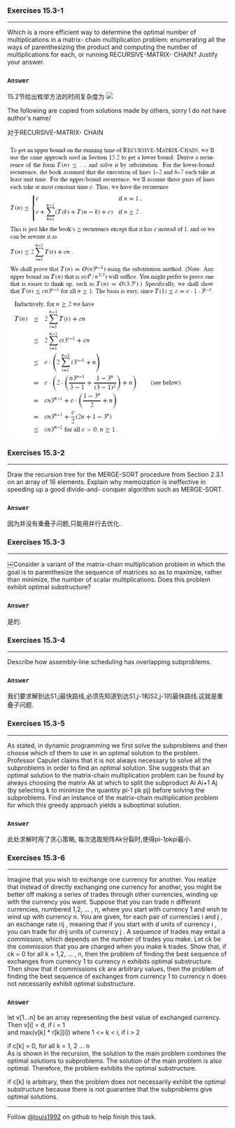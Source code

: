### Exercises 15.3-1
***
Which is a more efficient way to determine the optimal number of multiplications in a matrix- chain multiplication problem: enumerating all the ways of parenthesizing the product and computing the number of multiplications for each, or running RECURSIVE-MATRIX- CHAIN? Justify your answer.

### `Answer`
15.2节给出枚举方法的时间复杂度为
![](http://latex.codecogs.com/gif.latex?\\Omega\(\\frac{4^n}{n^{3/2}}}\))

The following are copied from solutions made by others, sorry I do not have author's name/

对于RECURSIVE-MATRIX- CHAIN

![](./repo/s3/1.png)



### Exercises 15.3-2
***
Draw the recursion tree for the MERGE-SORT procedure from Section 2.3.1 on an array of 16 elements. Explain why memoization is ineffective in speeding up a good divide-and- conquer algorithm such as MERGE-SORT.

### `Answer`
因为并没有重叠子问题,只能用并行去优化.

### Exercises 15.3-3
***
￼Consider a variant of the matrix-chain multiplication problem in which the goal is to parenthesize the sequence of matrices so as to maximize, rather than minimize, the number of scalar multiplications. Does this problem exhibit optimal substructure?

### `Answer`
是的.

### Exercises 15.3-4
***
Describe how assembly-line scheduling has overlapping subproblems.

### `Answer`
我们要求解到达S1,j最快路线,必须先知道到达S1,j-1和S2,j-1的最快路线.这就是重叠子问题.
			
### Exercises 15.3-5
***
As stated, in dynamic programming we first solve the subproblems and then choose which of them to use in an optimal solution to the problem. Professor Capulet claims that it is not always necessary to solve all the subproblems in order to find an optimal solution. She suggests that an optimal solution to the matrix-chain multiplication problem can be found by always choosing the matrix Ak at which to split the subproduct Ai Ai+1 Aj (by selecting k to minimize the quantity pi-1 pk pj) before solving the subproblems. Find an instance of the matrix-chain multiplication problem for which this greedy approach yields a suboptimal solution.

### `Answer`
此处求解时用了贪心策略, 每次选取矩阵Ak分裂时,使得pi-1pkpi最小.

### Exercises 15.3-6
***
Imagine that you wish to exchange one currency for another. You realize that
instead of directly exchanging one currency for another, you might be better off
making a series of trades through other currencies, winding up with the currency
you want. Suppose that you can trade n different currencies, numbered 1,2, ... , n,
where you start with currency 1 and wish to wind up with currency n. You are
given, for each pair of currencies i and j , an exchange rate rij , meaning that if
you start with d units of currency i , you can trade for drij units of currency j .
A sequence of trades may entail a commission, which depends on the number of
trades you make. Let ck be the commission that you are charged when you make k
trades. Show that, if ck = 0 for all k = 1,2, ... , n, then the problem of finding the
best sequence of exchanges from currency 1 to currency n exhibits optimal substructure.
Then show that if commissions ck are arbitrary values, then the problem
of finding the best sequence of exchanges from currency 1 to currency n does not
necessarily exhibit optimal substructure.

### `Answer`
let v[1...n] be an array representing the best value of exchanged currency.<br>
Then v[i] = d, if i = 1<br>
and         max(v[k] * r[k][i]) where 1 <= k < i, if i > 2<br>

if c[k] = 0, for all k = 1, 2 ... n<br>
As is shown in the recursion, the solution to the main problem combines the optimal solutions to subproblems. The solution of the main problem is also optimal. Therefore, the problem exhibits the optimal substructure.<br>

if c[k] is arbitrary, then the problem does not necessarily exhibit the optimal substructure because there is not guarantee that the subproblems give optimal solutions.

***
Follow [@louis1992](https://github.com/gzc) on github to help finish this task.

